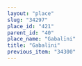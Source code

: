 ```yaml
---
layout: "place"
slug: "34297"
place_id: "421"
parent_id: "40"
place_name: "Gabalīni"
title: "Gabalīni"
previous_item: "34300"
---
```


